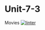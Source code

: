 # Unit-7-3
Movies
 [![linter](https://github.com/Mateo-Ugarte/Unit-7-3/workflows/linter/badge.svg)](https://github.com/marketplace/actions/super-linter)

